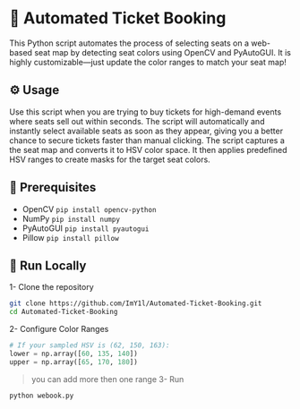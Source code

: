 # 🎫 Automated Ticket Booking
This Python script automates the process of selecting seats on a web-based seat map by detecting seat colors using OpenCV and PyAutoGUI. It is highly customizable—just update the color ranges to match your seat map!

## ⚙️ Usage
Use this script when you are trying to buy tickets for high-demand events where seats sell out within seconds. The script will automatically and instantly select available seats as soon as they appear, giving you a better chance to secure tickets faster than manual clicking. The script captures a the seat map and converts it to HSV color space. It then applies predefined HSV ranges to create masks for the target seat colors.

## 🔧 Prerequisites
- OpenCV `pip install opencv-python`
- NumPy `pip install numpy`
- PyAutoGUI `pip install pyautogui`
- Pillow `pip install pillow`

## 🚀 Run Locally
1- Clone the repository
```bash
git clone https://github.com/ImY1l/Automated-Ticket-Booking.git
cd Automated-Ticket-Booking
```
2- Configure Color Ranges
```python
# If your sampled HSV is (62, 150, 163):
lower = np.array([60, 135, 140])
upper = np.array([65, 170, 180])
```
  > you can add more then one range
3- Run
```bash
python webook.py
```
